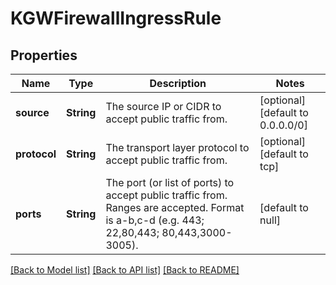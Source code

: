 # KGWFirewallIngressRule
## Properties

| Name | Type | Description | Notes |
|------------ | ------------- | ------------- | -------------|
| **source** | **String** | The source IP or CIDR to accept public traffic from. | [optional] [default to 0.0.0.0/0] |
| **protocol** | **String** | The transport layer protocol to accept public traffic from. | [optional] [default to tcp] |
| **ports** | **String** | The port (or list of ports) to accept public traffic from. Ranges are accepted. Format is a-b,c-d (e.g. 443; 22,80,443; 80,443,3000-3005). | [default to null] |

[[Back to Model list]](../README.md#documentation-for-models) [[Back to API list]](../README.md#documentation-for-api-endpoints) [[Back to README]](../README.md)

